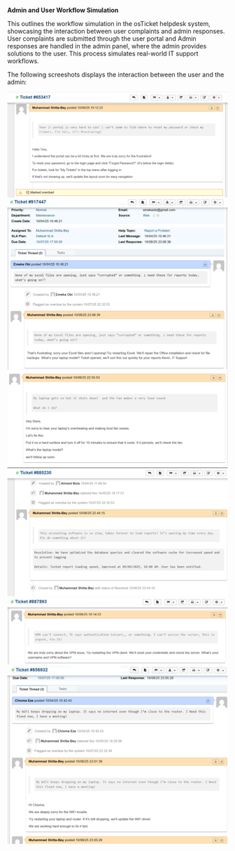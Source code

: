 **Admin and User Workflow Simulation**

This outlines the workflow simulation in the osTicket helpdesk system, showcasing the interaction between user complaints and admin responses. User complaints are submitted through the user portal and Admin responses are handled in the admin panel, where the admin provides solutions to the user. This process simulates real-world IT support workflows.

The following screeshots displays the interaction between the user and the admin:


![alt text](../Images/confusing-portal.png)
![alt text](../Images/excel%20files.png)
![alt text](../Images/overheating-laptop.png)
![alt text](../Images/response-to-slow-software.png)
![alt text](../Images/vpn-issue.png)
![alt text](../Images/wi-fi-resolution.png)
